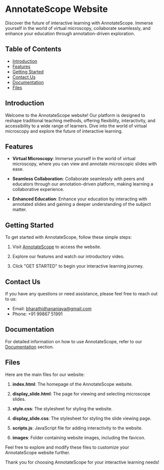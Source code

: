 # AnnotateScope Website

Discover the future of interactive learning with AnnotateScope. Immerse yourself in the world of virtual microscopy, collaborate seamlessly, and enhance your education through annotation-driven exploration.

## Table of Contents
- [Introduction](#introduction)
- [Features](#features)
- [Getting Started](#getting-started)
- [Contact Us](#contact-us)
- [Documentation](#documentation)
- [Files](#files)

## Introduction

Welcome to the AnnotateScope website! Our platform is designed to reshape traditional teaching methods, offering flexibility, interactivity, and accessibility to a wide range of learners. Dive into the world of virtual microscopy and explore the future of interactive learning.

## Features

- **Virtual Microscopy**: Immerse yourself in the world of virtual microscopy, where you can view and annotate microscopic slides with ease.

- **Seamless Collaboration**: Collaborate seamlessly with peers and educators through our annotation-driven platform, making learning a collaborative experience.

- **Enhanced Education**: Enhance your education by interacting with annotated slides and gaining a deeper understanding of the subject matter.

## Getting Started

To get started with AnnotateScope, follow these simple steps:

1. Visit [AnnotateScope](https://annotate-scope.vercel.app/index.html) to access the website.

2. Explore our features and watch our introductory video.

3. Click "GET STARTED" to begin your interactive learning journey.

## Contact Us

If you have any questions or need assistance, please feel free to reach out to us:

- Email: [bharathidhananjaya@gmail.com](mailto:bharathidhananjaya@gmail.com)
- Phone: +91 99867 51991

## Documentation

For detailed information on how to use AnnotateScope, refer to our [Documentation](#) section.

## Files

Here are the main files for our website:

1. **index.html**: The homepage of the AnnotateScope website.

2. **display_slide.html**: The page for viewing and selecting microscope slides.

3. **style.css**: The stylesheet for styling the website.

4. **display_slide.css**: The stylesheet for styling the slide viewing page.

5. **scripts.js**: JavaScript file for adding interactivity to the website.

6. **images**: Folder containing website images, including the favicon.

Feel free to explore and modify these files to customize your AnnotateScope website further.

Thank you for choosing AnnotateScope for your interactive learning needs!